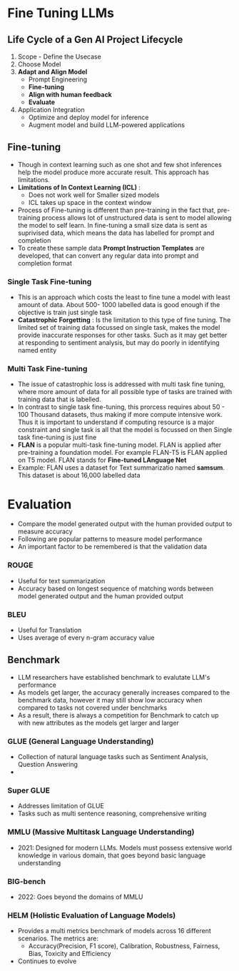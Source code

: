 # Fine Tuning LLMs

## Life Cycle of a Gen AI Project Lifecycle
1. Scope - Define the Usecase
2. Choose Model
3. **Adapt and Align Model**
    - Prompt Engineering
    - **Fine-tuning**
    - **Align with human feedback**
    - **Evaluate**
4. Application Integration
    - Optimize and deploy model for inference
    - Augment model and build LLM-powered applications

## Fine-tuning
- Though in context learning such as one shot and few shot inferences help the model produce more accurate result. This approach has limitations.
- **Limitations of In Context Learning (ICL)** : 
    - Does not work well for Smaller sized models
    - ICL takes up space in the context window
- Process of Fine-tuning is different than pre-training in the fact that, pre-training process allows lot of unstructured data is sent to model allowing the model to self learn. In fine-tuning a small size data is sent as suprivised data, which means the data has labelled for prompt and completion
- To create these sample data **Prompt Instruction Templates** are developed, that can convert any regular data into prompt and completion format

### Single Task Fine-tuning
- This is an approach which costs the least to fine tune a model with least amount of data. About 500- 1000 labelled data is good enough if the objective is train just single task
- **Catastrophic Forgetting** : Is the limitation to this type of fine tuning. The limited set of training data focussed on single task, makes the model provide inaccurate responses for other tasks. Such as it may get better at responding to sentiment analysis, but may do poorly in identifying named entity

### Multi Task Fine-tuning
- The issue of catastrophic loss is addressed with multi task fine tuning, where more amount of data for all possible type of tasks are trained with training data that is labelled. 
- In contrast to single task fine-tuning, this prorcess requires about 50 - 100 Thousand datasets, thus making if more compute intensive work. Thus it is important to understand if computing resource is a major constraint and single task is all that the model is focussed on then Single task fine-tuning is just fine
- **FLAN** is a popular multi-task fine-tuning model. FLAN is applied after pre-training a foundation model. For example FLAN-T5 is FLAN applied on T5 model. FLAN stands for **Fine-tuned LAnguage Net**
- Example: FLAN uses a dataset for Text summarizatio named **samsum**. This dataset is about 16,000 labelled data

# Evaluation
- Compare the model generated output with the human provided output to measure accuracy
- Following are popular patterns to measure model performance
- An important factor to be remembered is that the validation data

### ROUGE
- Useful for text summarization
- Accuracy based on longest sequence of matching words between model generated output and the human provided output 

### BLEU
- Useful for Translation
- Uses average of every n-gram accuracy value

## Benchmark
- LLM researchers have established benchmark to evalutate LLM's performance
- As models get larger, the accuracy generally increases compared to the benchmark data, however it may still show low accuracy when compared to tasks not covered under benchmarks
- As a result, there is always a competition for Benchmark to catch up with new attributes as the models get larger and larger
 

### GLUE (General Language Understanding)
- Collection of natural language tasks such as Sentiment Analysis, Question Answering
- 

### Super GLUE
- Addresses limitation of GLUE
- Tasks such as multi sentence reasoning, comprehensive writing

### MMLU (Massive Multitask Language Understanding)
- 2021: Designed for modern LLMs. Models must possess extensive world knowledge in various domain, that goes beyond basic language understanding

### BIG-bench
- 2022: Goes beyond the domains of MMLU

### HELM (Holistic Evaluation of Language Models)
- Provides a multi metrics benchmark of models across 16 different scenarios. The metrics are:
    - Accuracy(Precision, F1 score), Calibration, Robustness, Fairness, Bias, Toxicity and Efficiency
- Continues to evolve 



